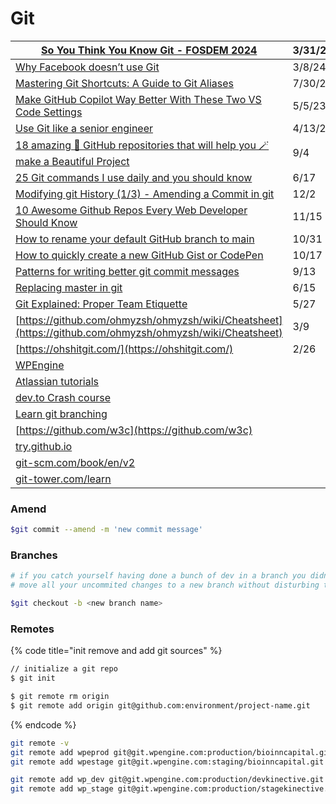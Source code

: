 # Git

| [So You Think You Know Git - FOSDEM 2024](https://www.youtube.com/watch?v=aolI\_Rz0ZqY)                                                                                                                                        | 3/31/24 |
| ------------------------------------------------------------------------------------------------------------------------------------------------------------------------------------------------------------------------------ | ------- |
| [Why Facebook doesn’t use Git](https://graphite.dev/blog/why-facebook-doesnt-use-git?utm\_source=tldrwebdev)                                                                                                                   | 3/8/24  |
| [Mastering Git Shortcuts: A Guide to Git Aliases](https://dev.to/pradumnasaraf/mastering-git-shortcuts-a-guide-to-git-aliases-324j)                                                                                            | 7/30/23 |
| [Make GitHub Copilot Way Better With These Two VS Code Settings](https://medium.com/coding-at-dawn/make-github-copilot-way-better-with-these-two-vs-code-settings-842775ba82f7)                                                | 5/5/23  |
| [Use Git like a senior engineer](https://medium.com/gitconnected/use-git-like-a-senior-engineer-ef6d741c898e)                                                                                                                  | 4/13/23 |
| [18 amazing 🤩 GitHub repositories that will help you 🪄 make a Beautiful Project](https://dev.to/kerthin/18-amazing-github-repositories-that-will-help-you-make-a-beautiful-project-3pgo)                                     | 9/4     |
| [25 Git commands I use daily and you should know](https://dev.to/devdefinitive/25-git-commands-i-use-daily-and-you-should-know-1kj5)                                                                                           | 6/17    |
| [Modifying git History (1/3) - Amending a Commit in git](https://www.youtube.com/watch?v=ckEyL7gMRbA)                                                                                                                          | 12/2    |
| [10 Awesome Github Repos Every Web Developer Should Know](https://dev.to/simonholdorf/10-awesome-github-repos-every-web-developer-should-know-27oa?utm\_source=digest\_mailer\&utm\_medium=email\&utm\_campaign=digest\_email) | 11/15   |
| [How to rename your default GitHub branch to main](https://gomakethings.com/how-to-rename-your-default-github-branch-to-main/)                                                                                                 | 10/31   |
| [How to quickly create a new GitHub Gist or CodePen](https://gomakethings.com/how-to-quickly-create-a-new-github-gist-or-codepen/)                                                                                             | 10/17   |
| [Patterns for writing better git commit messages](https://dev.to/helderburato/patterns-for-writing-better-git-commit-messages-4ba0?utm\_source=digest\_mailer\&utm\_medium=email\&utm\_campaign=digest\_email)                 | 9/13    |
| [Replacing master in git](https://dev.to/damcosset/replacing-master-in-git-2jim)                                                                                                                                               | 6/15    |
| [Git Explained: Proper Team Etiquette](https://dev.to/milu\_franz/git-explained-proper-team-etiquette-1od)                                                                                                                     | 5/27    |
| [https://github.com/ohmyzsh/ohmyzsh/wiki/Cheatsheet](https://github.com/ohmyzsh/ohmyzsh/wiki/Cheatsheet)                                                                                                                       | 3/9     |
| [https://ohshitgit.com/](https://ohshitgit.com/)                                                                                                                                                                               | 2/26    |
| [WPEngine](https://wpengine.com/git/)                                                                                                                                                                                          |         |
| [Atlassian tutorials](https://www.atlassian.com/git/tutorials)                                                                                                                                                                 |         |
| [dev.to Crash course](https://dev.to/chrisachard/confused-by-git-here-s-a-git-crash-course-to-fix-that-4cmi)                                                                                                                   |         |
| [Learn git branching](https://learngitbranching.js.org/)                                                                                                                                                                       |         |
| [https://github.com/w3c](https://github.com/w3c)                                                                                                                                                                               |         |
| [try.github.io](https://hashnode.com/util/redirect?url=https://try.github.io/)                                                                                                                                                 |         |
| [git-scm.com/book/en/v2](https://git-scm.com/book/en/v2)                                                                                                                                                                       |         |
| [git-tower.com/learn](https://hashnode.com/util/redirect?url=https://www.git-tower.com/learn/)                                                                                                                                 |         |

### Amend

```bash
$git commit --amend -m 'new commit message'
```

### Branches

```bash
# if you catch yourself having done a bunch of dev in a branch you didn’t mean to
# move all your uncommited changes to a new branch without disturbing the one you were in.

$git checkout -b <new branch name>
```

### Remotes

{% code title="init remove and add git sources" %}
```bash
// initialize a git repo
$ git init

$ git remote rm origin
$ git remote add origin git@github.com:environment/project-name.git
```
{% endcode %}

```bash
git remote -v
git remote add wpeprod git@git.wpengine.com:production/bioinncapital.git
git remote add wpestage git@git.wpengine.com:staging/bioinncapital.git

git remote add wp_dev git@git.wpengine.com:production/devkinective.git
git remote add wp_stage git@git.wpengine.com:production/stagekinective.git
```

